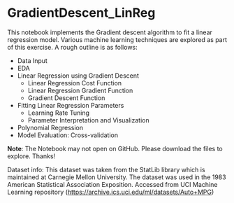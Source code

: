 # GradientDescent_LinReg

This notebook implements the Gradient descent algorithm to fit a linear regression model. Various machine learning techniques are explored as part of this exercise. A rough outline is as follows:

* Data Input
* EDA
* Linear Regression using Gradient Descent
  * Linear Regression Cost Function
  * Linear Regression Gradient Function
  * Gradient Descent Function
* Fitting Linear Regression Parameters
  * Learning Rate Tuning
  * Parameter Interpretation and Visualization
* Polynomial Regression
* Model Evaluation: Cross-validation

**Note**: The Notebook may not open on GitHub. Please download the files to explore. Thanks!

Dataset info: This dataset was taken from the StatLib library which is maintained at Carnegie Mellon University. The dataset was used in the 1983 American Statistical Association Exposition. Accessed from UCI Machine Learning repository (https://archive.ics.uci.edu/ml/datasets/Auto+MPG)
